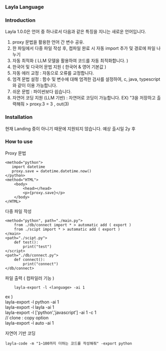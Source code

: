 ### Layla Language

### Introduction
Layla 1.0.0은 언어 중 하나로서 다음과 같은 특징을 지니는 새로운 언어입니다.  
1. proxy 문법을 활용한 언어 간 변수 공유. 
2. 한 파일에서 다중 파일 작성 후, 컴파일 완료 시 자동 import 추가 및 경로에 파일 나누기
3. 자동 최적화 ( LLM 모델을 활용하여 코드를 자동 최적화합니다. )
4. 한국어 및 다국어 문법 지원 ( 한국어 & 영어 기본값 )
5. 자동 에러 교정 : 자동으로 오류를 교정합니다.
6. 엄격 문법 설정 : 함수 및 변수에 대해 엄격한 검사를 설정하여, c, java, typescript와 같이 이용 가능합니다.
7. 쉬운 문법 : 파이썬보다 쉽습니다.
8. 자연어 코딩 지원 (LLM 기반) : 자연어로 코딩이 가능합니다. EX) "3을 저장하고 출력해줘 > proxy.3 = 3 , out(3)

### Installation 
현재 Landing 중이 아니기 때문에 지원되지 않습니다. 예상 출시일 2y 후

### How to use
Proxy 문법  
```
<method="python">
   import datetime
   proxy.save = datetime.datetime.now()
</python>
<method="HTML">
    <body>
        <head></head>
        <p>{proxy.save}</p>
    </body>
</HTML>
```

다중 파일 작성
```
<method="python", path="./main.py">
    from ./db/connect import * > automatic add ( export )
    from ./scipt import * > automatic add ( export )
</main>
<path="./scipt.py">
    def test():
        print("test")
</script>
<path="./db/connect.py">
    def connect():
        print("connect")
</db/connect>
```

파일 출력 ( 컴파일러 기능 )
```
    layla-export -l <language> -ai 1
```
ex )  
    layla-export -l python -ai 1  
    layla-export -l layla -ai 1  
    layla-export -l ['python','javascript'] -ai 1 -c 1  
    // clone : copy option  
    layla-export -l auto -ai 1  

자연어 기반 코딩 
```
layla-code -m "1~100까지 더하는 코드를 작성해줘" -export python
```